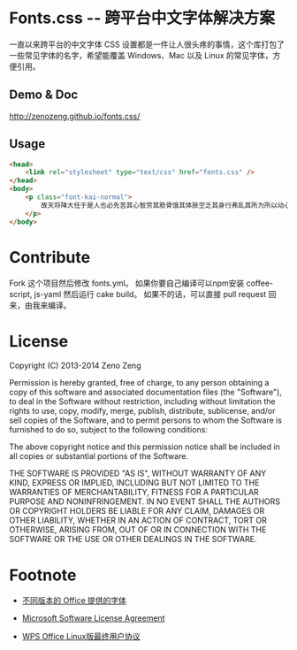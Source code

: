 # Fonts.css -- 跨平台中文字体解决方案

一直以来跨平台的中文字体 CSS 设置都是一件让人很头疼的事情，这个库打包了一些常见字体的名字，希望能覆盖 Windows、Mac 以及 Linux 的常见字体，方便引用。


## Demo & Doc

http://zenozeng.github.io/fonts.css/

## Usage

```html
<head>
    <link rel="stylesheet" type="text/css" href="fonts.css" />
</head>
<body>
    <p class="font-kai-normal">
        故天将降大任于是人也必先苦其心智劳其筋骨饿其体肤空乏其身行弗乱其所为所以动心忍性曾益其所不能
    </p>
</body>
```

# Contribute

Fork 这个项目然后修改 fonts.yml。
如果你要自己编译可以npm安装 coffee-script, js-yaml 然后运行 cake build。
如果不的话，可以直接 pull request 回来，由我来编译。

# License

Copyright (C) 2013-2014 Zeno Zeng

Permission is hereby granted, free of charge, to any person obtaining a copy
of this software and associated documentation files (the "Software"), to deal
in the Software without restriction, including without limitation the rights
to use, copy, modify, merge, publish, distribute, sublicense, and/or sell
copies of the Software, and to permit persons to whom the Software is
furnished to do so, subject to the following conditions:

The above copyright notice and this permission notice shall be included in
all copies or substantial portions of the Software.

THE SOFTWARE IS PROVIDED "AS IS", WITHOUT WARRANTY OF ANY KIND, EXPRESS OR
IMPLIED, INCLUDING BUT NOT LIMITED TO THE WARRANTIES OF MERCHANTABILITY,
FITNESS FOR A PARTICULAR PURPOSE AND NONINFRINGEMENT. IN NO EVENT SHALL THE
AUTHORS OR COPYRIGHT HOLDERS BE LIABLE FOR ANY CLAIM, DAMAGES OR OTHER
LIABILITY, WHETHER IN AN ACTION OF CONTRACT, TORT OR OTHERWISE, ARISING FROM,
OUT OF OR IN CONNECTION WITH THE SOFTWARE OR THE USE OR OTHER DEALINGS IN
THE SOFTWARE.

# Footnote

- [不同版本的 Office 提供的字体](http://office.microsoft.com/zh-cn/powerpoint-help/HA010282644.aspx)

- [Microsoft Software License Agreement](http://office.microsoft.com/en-us/products/microsoft-software-license-agreement-FX103576343.aspx)

- [WPS Office Linux版最终用户协议](http://community.wps.cn/wiki/WPS_Office_Linux%E7%89%88%E6%9C%80%E7%BB%88%E7%94%A8%E6%88%B7%E5%8D%8F%E8%AE%AE)
